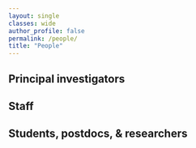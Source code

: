 ```yaml
---
layout: single
classes: wide
author_profile: false
permalink: /people/
title: "People"
---
```


## Principal investigators

## Staff

## Students, postdocs, & researchers
